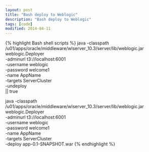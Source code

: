```yaml
---
layout: post
title: "Bash deploy to Weblogic"
description: "Bash deploy to Weblogic"
tags: [code]
modified: 2014-04-11
---
```


{% highlight Bash shell scripts %}
java -classpath /u01/apps/oracle/middleware/wlserver_10.3/server/lib/weblogic.jar weblogic.Deployer \
	 -adminurl t3://localhost:6001 \
	 -username weblogic \
	 -password welcome1 \
	 -name AppName \
	 -targets ServerCluster \
	 -undeploy \
	 || true

java -classpath /u01/apps/oracle/middleware/wlserver_10.3/server/lib/weblogic.jar weblogic.Deployer \
	 -adminurl t3://localhost:6001 \
	 -username weblogic \
	 -password welcome1 \
	 -name AppName \
	 -targets ServerCluster \
	 -deploy app-0.1-SNAPSHOT.war
{% endhighlight %}